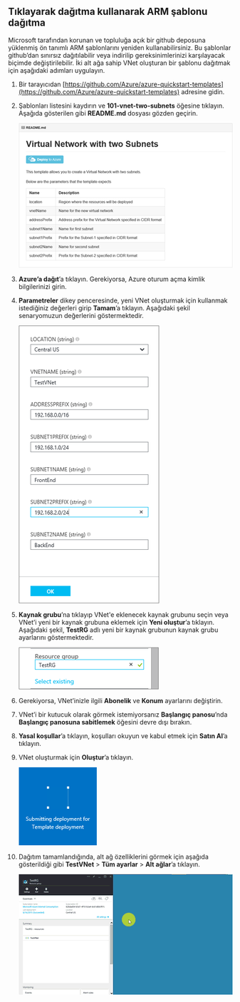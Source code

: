 ## Tıklayarak dağıtma kullanarak ARM şablonu dağıtma
Microsoft tarafından korunan ve topluluğa açık bir github deposuna yüklenmiş ön tanımlı ARM şablonlarını yeniden kullanabilirsiniz. Bu şablonlar github’dan sınırsız dağıtılabilir veya indirilip gereksinimlerinizi karşılayacak biçimde değiştirilebilir. İki alt ağa sahip VNet oluşturan bir şablonu dağıtmak için aşağıdaki adımları uygulayın.

1. Bir tarayıcıdan [https://github.com/Azure/azure-quickstart-templates](https://github.com/Azure/azure-quickstart-templates) adresine gidin.
2. Şablonları listesini kaydırın ve **101-vnet-two-subnets** öğesine tıklayın. Aşağıda gösterilen gibi **README.md** dosyası gözden geçirin.
   
    ![Github’da READEME.md dosyası](./media/virtual-networks-create-vnet-arm-template-click-include/figure1.png)
3. **Azure’a dağıt**’a tıklayın. Gerekiyorsa, Azure oturum açma kimlik bilgilerinizi girin. 
4. **Parametreler** dikey penceresinde, yeni VNet oluşturmak için kullanmak istediğiniz değerleri girip **Tamam**’a tıklayın. Aşağıdaki şekil senaryomuzun değerlerini göstermektedir.
   
    ![ARM şablonu parametreleri](./media/virtual-networks-create-vnet-arm-template-click-include/figure2.png)
5. **Kaynak grubu**’na tıklayıp VNet'e eklenecek kaynak grubunu seçin veya VNet’i yeni bir kaynak grubuna eklemek için **Yeni oluştur**’a tıklayın. Aşağıdaki şekil, **TestRG** adlı yeni bir kaynak grubunun kaynak grubu ayarlarını göstermektedir.
   
    ![Kaynak grubu](./media/virtual-networks-create-vnet-arm-template-click-include/figure3.png)
6. Gerekiyorsa, VNet’inizle ilgili **Abonelik** ve **Konum** ayarlarını değiştirin.
7. VNet’i bir kutucuk olarak görmek istemiyorsanız **Başlangıç panosu**’nda **Başlangıç panosuna sabitlemek** öğesini devre dışı bırakın.
8. **Yasal koşullar**’a tıklayın, koşulları okuyun ve kabul etmek için **Satın Al**’a tıklayın. 
9. VNet oluşturmak için **Oluştur**’a tıklayın.
   
    ![Önizleme portalında dağıtım kutucuğu gönderiliyor](./media/virtual-networks-create-vnet-arm-template-click-include/figure4.png)
10. Dağıtım tamamlandığında, alt ağ özelliklerini görmek için aşağıda gösterildiği gibi **TestVNet** > **Tüm ayarlar** > **Alt ağlar**’a tıklayın.
    
     ![Önizleme portalında VNet oluşturma](./media/virtual-networks-create-vnet-arm-template-click-include/figure5.gif)

<!--HONumber=Sep16_HO3-->


